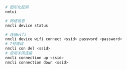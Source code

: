 <!-- 
title: 34-Manjaro网络配置
sort: 
--> 

```bash
# 图形化配网
nmtui

# 网络信息
nmcli device status

# 连接wifi
nmcli device wifi connect <ssid> password <password>
# 7号错误
nmcli con del <ssid>
# 启用关闭连接
nmcli connection up <ssid>
nmcli connection down <ssid>
```

